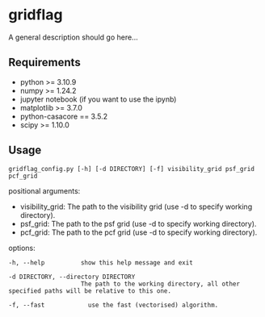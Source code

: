 # gridflag

A general description should go here...

## Requirements
- python >= 3.10.9
- numpy >= 1.24.2
- jupyter notebook (if you want to use the ipynb)
- matplotlib >= 3.7.0
- python-casacore == 3.5.2
- scipy >= 1.10.0

## Usage
```
gridflag_config.py [-h] [-d DIRECTORY] [-f] visibility_grid psf_grid pcf_grid
```

positional arguments:
- visibility_grid: The path to the visibility grid (use -d to specify working directory).
- psf_grid: The path to the psf grid (use -d to specify working directory).
- pcf_grid: The path to the pcf grid (use -d to specify working directory).

options:
```
-h, --help          show this help message and exit

-d DIRECTORY, --directory DIRECTORY
                    The path to the working directory, all other specified paths will be relative to this one.

-f, --fast            use the fast (vectorised) algorithm.
```
